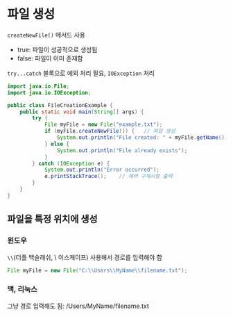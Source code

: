 # 파일 생성
`createNewFile()` 메서드 사용

- true: 파일이 성공적으로 생성됨
- false: 파일이 이미 존재함

`try...catch` 블록으로 예외 처리 필요, `IOException` 처리

```java
import java.io.File;
import java.io.IOException;

public class FileCreationExample {
    public static void main(String[] args) {
        try {
            File myFile = new File("example.txt");
            if (myFile.createNewFile()) {   // 파일 생성
                System.out.println("File created: " + myFile.getName());
            } else {
                System.out.println("File already exists");
            }
        } catch (IOException e) {
            System.out.println("Error occurred");
            e.printStackTrace();    // 에러 구체사항 출력
        }
    }
}
```

## 파일을 특정 위치에 생성
### 윈도우
`\\`(더플 백슬래쉬, \ 이스케이프) 사용해서 경로를 입력해야 함
```java
File myFile = new File("C:\\Users\\MyName\\filename.txt");
```
### 맥, 리눅스
그냥 경로 입력해도 됨: /Users/MyName/filename.txt